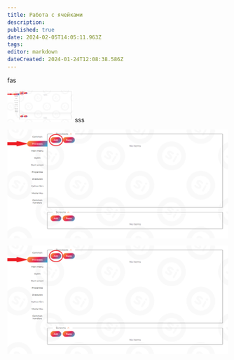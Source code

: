 ```yaml
---
title: Работа с ячейками
description: 
published: true
date: 2024-02-05T14:05:11.963Z
tags: 
editor: markdown
dateCreated: 2024-01-24T12:08:38.586Z
---
```



fas
<style>
  img.big {cursor: pointer; max-width: 150px; transition: max-width 0.5s ease;}
  img.big:hover {max-width: 75px;}
</style>


<img class="big" src="/files/Pastedimage20240126134630.png">
sss




[![Alt текст](/files/Pastedimage20240126134630.png)](#)

<style>
/* Скрыть стандартный стиль для ссылок */
a {
    text-decoration: none;
}

/* Создать модальное окно для отображения изображения */
.modal {
    display: none; /* По умолчанию скрыто */
    position: fixed; /* Фиксированное положение */
    z-index: 1; /* Поверх остальных элементов */
    padding-top: 100px; /* Отступ сверху */
    left: 0;
    top: 0;
    width: 100%; /* Ширина на всю ширину экрана */
    height: 100%; /* Высота на всю высоту экрана */
    overflow: auto; /* Добавить прокрутку, если содержимое выходит за пределы */
    background-color: rgba(0,0,0,0.9); /* Цвет фона с небольшим прозрачным эффектом */
}

/* Отображение изображения внутри модального окна */
.modal-content {
    margin: auto;
    display: block;
    width: 80%; /* Ширина изображения */
    max-width: 700px; /* Максимальная ширина изображения */
}

/* Кнопка для закрытия модального окна */
.close {
    position: absolute;
    top: 15px;
    right: 35px;
    color: #fff;
    font-size: 40px;
    font-weight: bold;
    transition: 0.3s;
}

.close:hover,
.close:focus {
    color: #bbb;
    text-decoration: none;
    cursor: pointer;
}
</style>

<!-- Модальное окно -->
<div id="myModal" class="modal">
  <span class="close">&times;</span>
  <img class="modal-content" id="img01">
</div>

<!-- Ссылка для открытия модального окна при клике -->
[![Alt текст](/files/Pastedimage20240126134630.png)](#myModal)

<script>
// Получить ссылку на модальное окно и изображение
var modal = document.getElementById('myModal');
var img = document.getElementById('img01');

// Получить ссылки на изображения и установить обработчик событий для открытия модального окна
var images = document.getElementsByTagName('img');
for (var i = 0; i < images.length; i++) {
    images[i].addEventListener('click', function(){
        modal.style.display = "block";
        img.src = this.src;
    });
}

// Получить ссылку на кнопку закрытия модального окна и установить обработчик события для закрытия окна
var span = document.getElementsByClassName("close")[0];
span.onclick = function() {
  modal.style.display = "none";
}
</script>